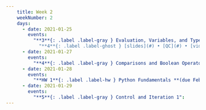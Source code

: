 ```yaml
---
    title: Week 2
    weekNumber: 2
    days:
      - date: 2021-01-25
        events:
          "**3**{: .label .label-gray } Evaluation, Variables, and Types":
            "**4**{: .label .label-ghost } [slides](#) • [QC](#) • [video](#) • [code](#) • [code HTML](#) • readings: [CIT 3.2](#), [SPR 5](#)"
      - date: 2021-01-27
        events:
          "**4**{: .label .label-gray } Comparisons and Boolean Operators":
      - date: 2021-01-28
        events:
          "**HW 1**{: .label .label-hw } Python Fundamentals **(due Feb. 3)**":
      - date: 2021-01-29
        events:
          "**5**{: .label .label-gray } Control and Iteration 1":
---
```

